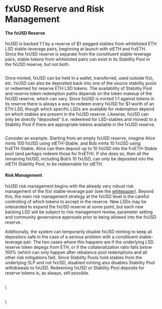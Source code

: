 # fxUSD Reserve and Risk Management

#### The fxUSD Reserve

fxUSD is backed 1:1 by a reserve of $1-pegged stables from whitelisted ETH LSD stable-leverage pairs, beginning at launch with stETH and frxETH.  Since the fxUSD reserve is separate from the constituent stable-leverage pairs, stable tokens from whitelisted pairs can exist in its Stability Pool or the fxUSD reserve, but not both.

<figure><img src="https://lh7-us.googleusercontent.com/XevGO1klvlS_jL9ifJrMgLnIb2pyyXDmfmKB5tntgwyrch_MITr1IfwCjMq77V5eaygo55joiWIJm60q5q6NyszpckjbZ9S0UqFwIQFpFTnGbqMSIvZAOqgvvdBfTeSKzrH3i26fU3CaU90yaeAWilk" alt=""><figcaption></figcaption></figure>

Once minted, fxUSD can be held in a wallet, transferred, used outside f(x), etc.  fxUSD can also be deposited back into one of the source stability pools or redeemed for reserve ETH LSD tokens.  The availability of Stability Pool and reserve token redemption paths depends on the token makeup of the fxUSD reserve, which can vary. Since fxUSD is minted 1:1 against tokens in its reserve there is always a way to redeem every fxUSD for $1 worth of an ETH LSD, though which specific LSDs are available for redemption depend on which stables are present in the fxUSD reserve.  Likewise, fxUSD can only be directly “deposited” (i.e. redeemed for LSD-stables and moved) to a Stability Pool if there are appropriate tokens available in the fxUSD reserve.

<figure><img src="https://lh7-us.googleusercontent.com/iGOtUfOhCqoHynrNfpoTZB09iyNAvLy7DnrcPcvV1I6lnwL6mGt0p957tFOukg-8EEasbVOwXxO99YuVgdwNnUGqD-p72TQ3vFI6YhrAYu1m-Ojh6FXv7gRZTlnMqQIZuheZvCuS9-C0vLCLQaCp15U" alt=""><figcaption></figcaption></figure>

Consider an example. Starting from an empty fxUSD reserve, imagine Alice mints 100 fxUSD using stETH-Stable, and Bob mints 10 fxUSD using frxETH-Stable.  Alice can then deposit up to 10 fxUSD into the frxETH-Stable pool (and perhaps redeem those for frxETH).  If she does so, then all the remaining fxUSD, including Bob’s 10 fxUSD, can only be deposited into the stETH Stability Pool, to be redeemable for stETH.

#### Risk Management

fxUSD risk management begins with the already very robust risk management of the f(x) stable-leverage pair (see the [whitepaper](https://github.com/AladdinDAO/aladdin-v3-contracts/blob/main/whitepapers/f\(x\)\_whitepaper\_v2.pdf)).  Beyond this, the main risk management strategy at the fxUSD level is the careful controlling of which tokens to accept in the reserve.  New LSDs may be onboarded to expand the fxUSD reserve at some point, but each new backing LSD will be subject to risk management review, parameter setting and community governance approvals prior to being allowed into the fxUSD reserve. &#x20;

Additionally, the system can temporarily disable fxUSD minting to keep all depositors safe in the case of a serious problem with a constituent stable-leverage pair.  The two cases where this happens are if the underlying LSD reserve token depegs from ETH, or if the collateralization ratio falls below 100% (which can only happen after rebalance pool redemptions and all other risk mitigations fail).  Since Stability Pools hold stables from the underlying SLP and not fxUSD, disabled minting also disables Stability Pool withdrawals to fxUSD.  Redeeming fxUSD or Stability Pool deposits for reserve tokens is, as always, still possible.

\
\


\
\

